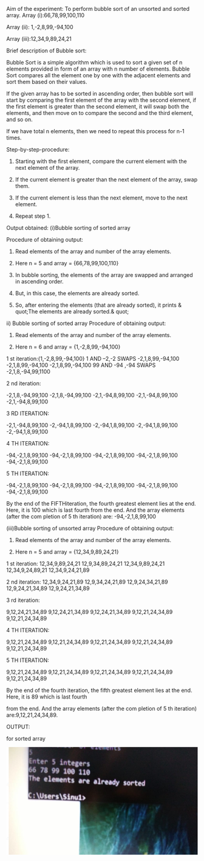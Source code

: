 Aim of the experiment:
To perform bubble sort of an unsorted and sorted array.
Array (i):66,78,99,100,110

Array (ii): 1,-2,8,99,-94,100

Array (iii):12,34,9,89,24,21 

Brief description of Bubble sort:

Bubble Sort is a simple algorithm which is used to sort a given set of n elements
provided in form of an array with n number of elements. Bubble Sort compares all
the element one by one with the adjacent elements and sort them based on their
values.

If the given array has to be sorted in ascending order, then bubble sort will start by
comparing the first element of the array with the second element, if the first element
is greater than the second element, it will swap both the elements, and then move on
to compare the second and the third element, and so on.

If we have total n elements, then we need to repeat this process for n-1 times.

Step-by-step-procedure:

1. Starting with the first element, compare the current element with the next
element of the array.

2. If the current element is greater than the next element of the array, swap
them.

3. If the current element is less than the next element, move to the next element.

4. Repeat step 1.

Output obtained:
(i)Bubble sorting of sorted array



Procedure of obtaining output:
1. Read elements of the array and number of the array elements.

2. Here n = 5 and array = {66,78,99,100,110}

3. In bubble sorting, the elements of the array are swapped and
arranged in ascending order.

4. But, in this case, the elements are already sorted.

5. So, after entering the elements (that are already sorted), it
 prints &amp; quot;The elements are already sorted.&amp; quot;

ii) Bubble sorting of sorted array
Procedure of obtaining output:

1. Read elements of the array and number of the array elements.

2. Here n = 6 and array = {1,-2,8,99,-94,100}

1 st iteration:{1,-2,8,99,-94,100}
1 AND –2,-2 SWAPS
-2,1,8,99,-94,100
-2,1,8,99,-94,100
-2,1,8,99,-94,100
99 AND -94 ,-94 SWAPS
-2,1,8,-94,99,1100

2 nd iteration:

-2,1,8,-94,99,100
-2,1,8,-94,99,100
-2,1,-94,8,99,100
-2,1,-94,8,99,100
-2,1,-94,8,99,100

3 RD ITERATION:

-2,1,-94,8,99,100
-2,-94,1,8,99,100
-2,-94,1,8,99,100
-2,-94,1,8,99,100
-2,-94,1,8,99,100

4 TH ITERATION:

-94,-2,1,8,99,100
-94,-2,1,8,99,100
-94,-2,1,8,99,100
-94,-2,1,8,99,100
-94,-2,1,8,99,100

5 TH ITERATION:

-94,-2,1,8,99,100
-94,-2,1,8,99,100
-94,-2,1,8,99,100
-94,-2,1,8,99,100
-94,-2,1,8,99,100

By the end of the FIFTHiteration, the fourth greatest
element lies at the end. Here, it is 100 which is last fourth
from the end. And the array elements (after the com
pletion of 5 th iteration) are:
-94,-2,1,8,99,100

(iii)Bubble sorting of unsorted array
Procedure of obtaining output:
1. Read elements of the array and number of the array elements.

2. Here n = 5 and array = {12,34,9,89,24,21}

1 st iteration:
12,34,9,89,24,21
12,9,34,89,24,21
12,34,9,89,24,21
12,34,9,24,89,21
12,34,9,24,21,89

2 nd iteration:
12,34,9,24,21,89
12,9,34,24,21,89
12,9,24,34,21,89
12,9,24,21,34,89
12,9,24,21,34,89

3 rd iteration:

9,12,24,21,34,89
9,12,24,21,34,89
9,12,24,21,34,89
9,12,21,24,34,89
9,12,21,24,34,89

4 TH ITERATION:

9,12,21,24,34,89
9,12,21,24,34,89
9,12,21,24,34,89
9,12,21,24,34,89
9,12,21,24,34,89

5 TH ITERATION:

9,12,21,24,34,89
9,12,21,24,34,89
9,12,21,24,34,89
9,12,21,24,34,89
9,12,21,24,34,89

By the end of the fourth iteration, the fifth greatest
element lies at the end. Here, it is 89 which is last fourth

from the end. And the array elements (after the com
pletion of 5 th iteration) are:9,12,21,24,34,89.

OUTPUT:

for sorted array

![output](input1.png)




